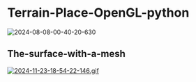 # Terrain-Place-OpenGL-python

![2024-08-08-00-40-20-630](https://github.com/user-attachments/assets/99aa6182-2221-4c96-90aa-0c30910fddb2)

## The-surface-with-a-mesh

[![2024-11-23-18-54-22-146.gif](https://i.postimg.cc/brCQbms8/2024-11-23-18-54-22-146.gif)](https://postimg.cc/gLhXbqVB)
